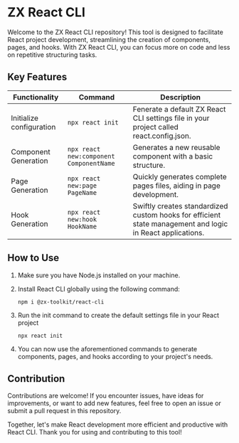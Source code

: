 # ZX React CLI

Welcome to the ZX React CLI repository! This tool is designed to facilitate React project development, streamlining the creation of components, pages, and hooks. With ZX React CLI, you can focus more on code and less on repetitive structuring tasks.

## Key Features

| Functionality | Command | Description |
|-|-|-|
| Initialize configuration   | `npx react init` | Fenerate a default ZX React CLI settings file in your project called react.config.json. |
| Component Generation   | `npx react new:component ComponentName` | Generates a new reusable component with a basic structure.        |
| Page Generation        | `npx react new:page PageName`       | Quickly generates complete pages files, aiding in page development. |
| Hook Generation        | `npx react new:hook HookName`       | Swiftly creates standardized custom hooks for efficient state management and logic in React applications.     |


## How to Use

1.  Make sure you have Node.js installed on your machine.
2.  Install React CLI globally using the following command:

    `npm i @zx-toolkit/react-cli`

3. Run the init command to create the default settings file in your React project

    `npx react init`

4.  You can now use the aforementioned commands to generate components, pages, and hooks according to your project's needs.

## Contribution

Contributions are welcome! If you encounter issues, have ideas for improvements, or want to add new features, feel free to open an issue or submit a pull request in this repository.

Together, let's make React development more efficient and productive with React CLI. Thank you for using and contributing to this tool!
